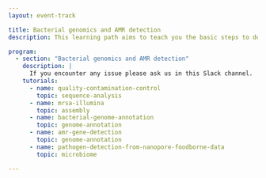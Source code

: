 ```yaml
---
layout: event-track

title: Bacterial genomics and AMR detection
description: This learning path aims to teach you the basic steps to detect and check Antimicrobial resistance (AMR) genes in bacterial genomes using Galaxy.

program:
  - section: "Bacterial genomics and AMR detection" 
    description: |
      If you encounter any issue please ask us in this Slack channel. 
    tutorials:
      - name: quality-contamination-control
        topic: sequence-analysis
      - name: mrsa-illumina
        topic: assembly
      - name: bacterial-genome-annotation
        topic: genome-annotation
      - name: amr-gene-detection
        topic: genome-annotation
      - name: pathogen-detection-from-nanopore-foodborne-data
        topic: microbiome

---
```

